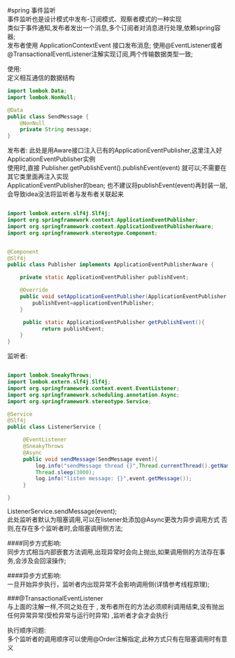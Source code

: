#spring 事件监听  
事件监听也是设计模式中发布-订阅模式、观察者模式的一种实现  
类似于事件通知,发布者发出一个消息,多个订阅者对消息进行处理,依赖spring容器;  
发布者使用 ApplicationContextEvent 接口发布消息; 使用@EventListener或者@TransactionalEventListener注解实现订阅,两个传输数据类型一致;  

使用:  
定义相互通信的数据结构
```java
import lombok.Data;
import lombok.NonNull;

@Data
public class SendMessage {
    @NonNull
    private String message;
}
```
发布者: 此处是用Aware接口注入已有的ApplicationEventPublisher,这里注入好ApplicationEventPublisher实例  
使用时,直接 Publisher.getPublishEvent().publishEvent(event) 就可以;不需要在其它类里面再注入实现  
ApplicationEventPublisher的bean; 也不建议将publishEvent(event)再封装一层,会导致idea没法将监听者与发布者关联起来  

```java

import lombok.extern.slf4j.Slf4j;
import org.springframework.context.ApplicationEventPublisher;
import org.springframework.context.ApplicationEventPublisherAware;
import org.springframework.stereotype.Component;


@Component
@Slf4j
public class Publisher implements ApplicationEventPublisherAware {

    private static ApplicationEventPublisher publishEvent;

    @Override
    public void setApplicationEventPublisher(ApplicationEventPublisher applicationEventPublisher) {
        publishEvent=applicationEventPublisher;
    }

     public static ApplicationEventPublisher getPublishEvent(){
           return publishEvent;
    }
}

```
监听者:    
```java

import lombok.SneakyThrows;
import lombok.extern.slf4j.Slf4j;
import org.springframework.context.event.EventListener;
import org.springframework.scheduling.annotation.Async;
import org.springframework.stereotype.Service;

@Service
@Slf4j
public class ListenerService {

     @EventListener
     @SneakyThrows
     @Async
     public void sendMessage(SendMessage event){
         log.info("sendMessage thread {}",Thread.currentThread().getName());
         Thread.sleep(3000);
         log.info("listen message: {}",event.getMessage());
     }

}

```  
ListenerService.sendMessage(event);  
此处监听者默认为阻塞调用,可以在listener处添加@Async更改为异步调用方式
否则,在存在多个监听者时,会阻塞调用侧方法;

####同步方式影响:  
同步方式相当内部嵌套方法调用,出现异常时会向上抛出,如果调用侧的方法存在事务,会涉及会回滚操作;  

####异步方式影响:  
一旦开始异步执行，监听者内出现异常不会影响调用侧(详情参考线程原理);

###@TransactionalEventListener  
与上面的注解一样,不同之处在于 , 发布者所在的方法必须顺利调用结束,没有抛出任何异常异常(受检异常与运行时异常) ,监听者才会才会执行 

执行顺序问题:  
多个监听者的调用顺序可以使用@Order注解指定,此种方式只有在阻塞调用时有意义